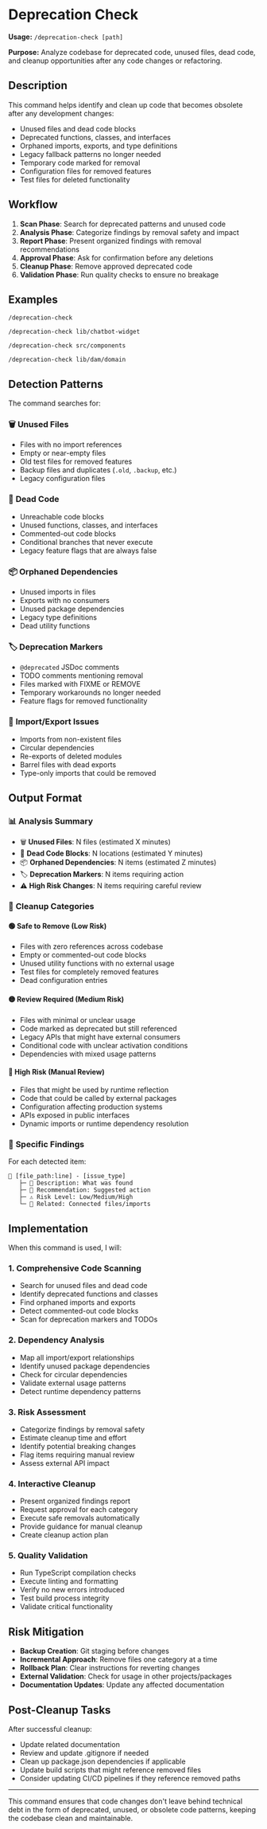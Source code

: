 # Deprecation Check

**Usage:** `/deprecation-check [path]`

**Purpose:** Analyze codebase for deprecated code, unused files, dead code, and cleanup opportunities after any code changes or refactoring.

## Description

This command helps identify and clean up code that becomes obsolete after any development changes:
- Unused files and dead code blocks
- Deprecated functions, classes, and interfaces
- Orphaned imports, exports, and type definitions
- Legacy fallback patterns no longer needed
- Temporary code marked for removal
- Configuration files for removed features
- Test files for deleted functionality

## Workflow

1. **Scan Phase**: Search for deprecated patterns and unused code
2. **Analysis Phase**: Categorize findings by removal safety and impact
3. **Report Phase**: Present organized findings with removal recommendations
4. **Approval Phase**: Ask for confirmation before any deletions
5. **Cleanup Phase**: Remove approved deprecated code
6. **Validation Phase**: Run quality checks to ensure no breakage

## Examples

```
/deprecation-check

/deprecation-check lib/chatbot-widget

/deprecation-check src/components

/deprecation-check lib/dam/domain
```

## Detection Patterns

The command searches for:

### 🗑️ **Unused Files**
- Files with no import references
- Empty or near-empty files
- Old test files for removed features
- Backup files and duplicates (`.old`, `.backup`, etc.)
- Legacy configuration files

### 🔄 **Dead Code**
- Unreachable code blocks
- Unused functions, classes, and interfaces
- Commented-out code blocks
- Conditional branches that never execute
- Legacy feature flags that are always false

### 📦 **Orphaned Dependencies**
- Unused imports in files
- Exports with no consumers
- Unused package dependencies
- Legacy type definitions
- Dead utility functions

### 🏷️ **Deprecation Markers**
- `@deprecated` JSDoc comments
- TODO comments mentioning removal
- Files marked with FIXME or REMOVE
- Temporary workarounds no longer needed
- Feature flags for removed functionality

### 🔗 **Import/Export Issues**
- Imports from non-existent files
- Circular dependencies
- Re-exports of deleted modules
- Barrel files with dead exports
- Type-only imports that could be removed

## Output Format

### 📊 **Analysis Summary**
- 🗑️ **Unused Files**: N files (estimated X minutes)
- 🔄 **Dead Code Blocks**: N locations (estimated Y minutes) 
- 📦 **Orphaned Dependencies**: N items (estimated Z minutes)
- 🏷️ **Deprecation Markers**: N items requiring action
- ⚠️ **High Risk Changes**: N items requiring careful review

### 📁 **Cleanup Categories**

#### 🟢 **Safe to Remove** (Low Risk)
- Files with zero references across codebase
- Empty or commented-out code blocks
- Unused utility functions with no external usage
- Test files for completely removed features
- Dead configuration entries

#### 🟡 **Review Required** (Medium Risk)
- Files with minimal or unclear usage
- Code marked as deprecated but still referenced
- Legacy APIs that might have external consumers
- Conditional code with unclear activation conditions
- Dependencies with mixed usage patterns

#### 🔴 **High Risk** (Manual Review)
- Files that might be used by runtime reflection
- Code that could be called by external packages
- Configuration affecting production systems
- APIs exposed in public interfaces
- Dynamic imports or runtime dependency resolution

### 🔧 **Specific Findings**

For each detected item:
```
📄 [file_path:line] - [issue_type]
   ├─ 📝 Description: What was found
   ├─ 🎯 Recommendation: Suggested action
   ├─ ⚠️ Risk Level: Low/Medium/High
   └─ 🔗 Related: Connected files/imports
```

## Implementation

When this command is used, I will:

### 1. **Comprehensive Code Scanning**
- Search for unused files and dead code
- Identify deprecated functions and classes  
- Find orphaned imports and exports
- Detect commented-out code blocks
- Scan for deprecation markers and TODOs

### 2. **Dependency Analysis**
- Map all import/export relationships
- Identify unused package dependencies
- Check for circular dependencies
- Validate external usage patterns
- Detect runtime dependency patterns

### 3. **Risk Assessment**
- Categorize findings by removal safety
- Estimate cleanup time and effort
- Identify potential breaking changes
- Flag items requiring manual review
- Assess external API impact

### 4. **Interactive Cleanup**
- Present organized findings report
- Request approval for each category
- Execute safe removals automatically
- Provide guidance for manual cleanup
- Create cleanup action plan

### 5. **Quality Validation**
- Run TypeScript compilation checks
- Execute linting and formatting
- Verify no new errors introduced
- Test build process integrity
- Validate critical functionality

## Risk Mitigation

- **Backup Creation**: Git staging before changes
- **Incremental Approach**: Remove files one category at a time
- **Rollback Plan**: Clear instructions for reverting changes
- **External Validation**: Check for usage in other projects/packages
- **Documentation Updates**: Update any affected documentation

## Post-Cleanup Tasks

After successful cleanup:
- Update related documentation
- Review and update .gitignore if needed
- Clean up package.json dependencies if applicable
- Update build scripts that might reference removed files
- Consider updating CI/CD pipelines if they reference removed paths

---

This command ensures that code changes don't leave behind technical debt in the form of deprecated, unused, or obsolete code patterns, keeping the codebase clean and maintainable.